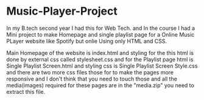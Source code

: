 # Music-Player-Project
In my B.tech second year I had this for Web Tech. and In the course I had a Mini project to make Homepage and single playlist page for a Online Music PLayer website like Spotify but onlie Using only HTML and CSS.


Main Homepage of the website is index.html and styling for the this html is done by external css called stylesheet.css and for the Playlist page html is Single Playlist Screen.html and styling css is Single Playlist Screen Style.css and there are two more css files those for to make the pages more responsive and I don't think that you need to touch those and all the media(images) required for these pages are in the "media.zip" you need to extract this file.
